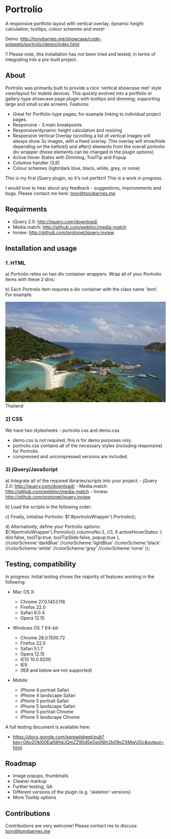 # Portrolio
A responsive portfolio layout with vertical overlay, dynamic height calculation, tooltips, colour schemes and more!

Demo: http://tonybarnes.me/showcase/code-snippets/portrolio/demo/index.html

!! Please note, this installation has not been tried and tested; in terms of integrating into a pre-built project.


## About

Portrolio was primarily built to provide a nice 'vertical showcase reel' style view/layout for mobile devices. This quickly evolved into a portfolio or gallery-type showcase page plugin with tooltips and dimming; supporting large and small scale screens. Features:

- Great for Portfolio-type pages; for example linking to individual project pages.
- Responsive - 3 main breakpoints
- Responsive/dynamic height calculation and resizing
- Responsive Vertical Overlay (scrolling a list of vertical images will always show 3x images, with a fixed overlay. This overlay will show/hide depending on the before() and after() elements from the overall portrolio div wrapper (these elements can be changed in the plugin options)
- Active Hover States with Dimming, ToolTip and Popup
- Columns handler (3,6)
- Colour schemes (light/dark blue, black, white, grey, or none)

This is my first jQuery plugin, so it's not perfect! This is a work in progress. 

I would love to hear about any feedback - suggestions, improvements and bugs. Please contact me here: tony@tonybarnes.me


## Requirments
- jQuery 2.0: http://jquery.com/download/
- Media.match: http://github.com/weblinc/media-match
- Inview: http://github.com/protonet/jquery.inview


## Installation and usage

### 1. HTML

a) Portrolio relies on two div container wrappers. Wrap all of your Portrolio items with these 2 divs:
<div class="portrolio" id="portrolioWrapper">
	<div class="portrolioInnerWrapper"> 

b) Each Portrolio item requires a div container with the class name 'item'. For example:
<div class="item">
	<img src="img/portrolio/main/001.jpg" alt="Thailand" />
	<span class="title">Thailand</span>
</div>


### 2) CSS

We have two stylesheets - portrolio.css and demo.css.

- demo.css is not required, this is for demo purposes only.
- portrolio.css contains all of the necessary styles (including responsive) for Portrolio.
- compressed and uncompressed versions are included.
  

### 3) jQuery/JavaScript 

a) Integrate all of the required libraries/scripts into your project:
	- jQuery 2.0: http://jquery.com/download/
	- Media.match: http://github.com/weblinc/media-match
	- Inview: http://github.com/protonet/jquery.inview


b) Load the scripts in the following order:
	<script type="text/javascript" src="js/jquery-2.0.3.min.js"></script>
	<script type="text/javascript" src="js/jquery.inview.min.js"></script>
	<script type="text/javascript" src="js/media.match.min.js"></script>
	<script type="text/javascript" src="js/portrolio.1.1.2.min.js"></script>


c) Finally, initialise Portrolio:
$('#portrolioWrapper').Portrolio();


d) Alternatively, define your Portrolio options:
$('#portrolioWrapper').Portrolio({
	columnsNo:3, //3, 6
	activeHoverStates: {
		dim:false,
		toolTip:true,
		toolTipSlide:false,
		popup:true
	},
	//colorScheme:'darkBlue'
	//colorScheme:'lightBlue'
	//colorScheme:'black'
	//colorScheme:'white'
	//colorScheme:'grey'
	//colorScheme:'none'
});
      
      
## Testing, compatibility

In progress. Initial testing shows the majority of features working in the following:

- Mac OS X:
  - Chrome 27.0.1453.116
  - Firefox 22.0
  - Safari 6.0.4
  - Opera 12.15

- Windows OS 7 64-bit:
  - Chrome 28.0.1500.72
  - Firefox 22.0
  - Safari 5.1.7
  - Opera 12.15
  - IE10 10.0.9200
  - IE9
  - (IE8 and below are not supported)

- Mobile:
  - iPhone 4 portrait Safari
  - iPhone 4 landscape Safari
  - iPhone 5 portrait Safari
  - iPhone 5 landscape Safari
  - iPhone 5 portrait Chrome
  - iPhone 5 landscape Chrome

A full testing document is avaliable here:
- https://docs.google.com/spreadsheet/pub?key=0Ao2Okl00EaifdHdJQmZZWld5eGp0Nlh2b09oZXMwUGc&output=html


## Roadmap

- Image popups, thumbnails
- Cleaner markup
- Further testing, QA
- Different versions of the plugin (e.g. 'skeleton' versions)
- More Tooltip options

      
## Contributions

Contributions are very welcome! Please contact me to discuss: tony@tonybarnes.me


